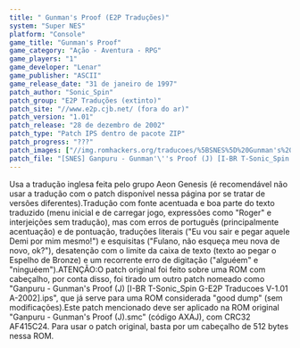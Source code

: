 ```yaml
---
title: " Gunman's Proof (E2P Traduções)"
system: "Super NES"
platform: "Console"
game_title: "Gunman's Proof"
game_category: "Ação - Aventura - RPG"
game_players: "1"
game_developer: "Lenar"
game_publisher: "ASCII"
game_release_date: "31 de janeiro de 1997"
patch_author: "Sonic_Spin"
patch_group: "E2P Traduções (extinto)"
patch_site: "//www.e2p.cjb.net/ (fora do ar)"
patch_version: "1.01"
patch_release: "28 de dezembro de 2002"
patch_type: "Patch IPS dentro de pacote ZIP"
patch_progress: "???"
patch_images: ["//img.romhackers.org/traducoes/%5BSNES%5D%20Gunman's%20Proof%20-%20E2P%20Traducoes%20-%201.png","//img.romhackers.org/traducoes/%5BSNES%5D%20Gunman's%20Proof%20-%20E2P%20Traducoes%20-%202.png","//img.romhackers.org/traducoes/%5BSNES%5D%20Gunman's%20Proof%20-%20E2P%20Traducoes%20-%203.png"]
patch_file: "[SNES] Ganpuru - Gunman'\''s Proof (J) [I-BR T-Sonic_Spin G-E2P Traduções V-1.01 A-2002].zip"
---
```

Usa a tradução inglesa feita pelo grupo Aeon Genesis (é recomendável não usar a tradução com o patch disponível nessa página por se tratar de versões diferentes).Tradução com fonte acentuada e boa parte do texto traduzido (menu inicial e de carregar jogo, expressões como "Roger" e interjeições sem tradução), mas com erros de português (principalmente acentuação) e de pontuação, traduções literais ("Eu vou sair e pegar aquele Demi por mim mesmo!") e esquisitas ("Fulano, não esqueça meu nova de novo, ok?"), desatenção com o limite da caixa de texto (texto ao pegar o Espelho de Bronze) e um recorrente erro de digitação ("alguéem" e "ninguéem").ATENÇÃO:O patch original foi feito sobre uma ROM com cabeçalho, por conta disso, foi tirado um outro patch nomeado como "Ganpuru - Gunman's Proof (J) [I-BR T-Sonic_Spin G-E2P Traducoes V-1.01 A-2002].ips", que já serve para uma ROM considerada "good dump" (sem modificações).Este patch mencionado deve ser aplicado na ROM original "Ganpuru - Gunman's Proof (J).smc" (código AXAJ), com CRC32 AF415C24. Para usar o patch original, basta por um cabeçalho de 512 bytes nessa ROM.